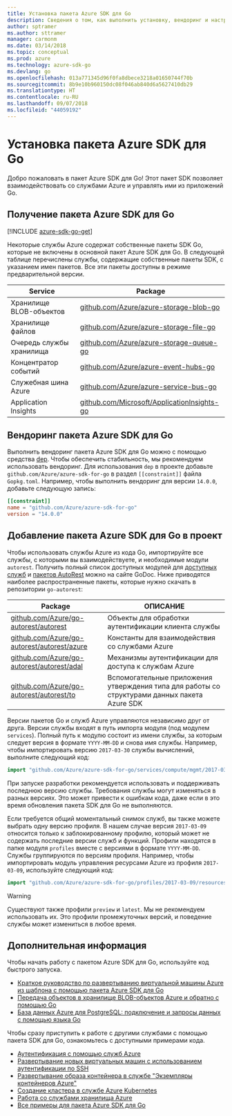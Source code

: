 ```yaml
---
title: Установка пакета Azure SDK для Go
description: Сведения о том, как выполнить установку, вендоринг и настройку пакета Azure SDK для Go.
author: sptramer
ms.author: sttramer
manager: carmonm
ms.date: 03/14/2018
ms.topic: conceptual
ms.prod: azure
ms.technology: azure-sdk-go
ms.devlang: go
ms.openlocfilehash: 013a771345d96f0fa8dbece3218a01650744f70b
ms.sourcegitcommit: 8b9e10b960150dc08f046ab840d6a5627410db29
ms.translationtype: HT
ms.contentlocale: ru-RU
ms.lasthandoff: 09/07/2018
ms.locfileid: "44059192"
---
```

# <a name="install-the-azure-sdk-for-go"></a>Установка пакета Azure SDK для Go

Добро пожаловать в пакет Azure SDK для Go! Этот пакет SDK позволяет взаимодействовать со службами Azure и управлять ими из приложений Go.

## <a name="get-the-azure-sdk-for-go"></a>Получение пакета Azure SDK для Go

[!INCLUDE [azure-sdk-go-get](includes/azure-sdk-go-get.md)]

Некоторые службы Azure содержат собственные пакеты SDK Go, которые не включены в основной пакет Azure SDK для Go. В следующей таблице перечислены службы, содержащие собственные пакеты SDK, с указанием имен пакетов. Все эти пакеты доступны в режиме предварительной версии.

| Service | Package |
|---------|---------|
| Хранилище BLOB-объектов | [github.com/Azure/azure-storage-blob-go](https://github.com/Azure/azure-storage-blob-go) |
| Хранилище файлов | [github.com/Azure/azure-storage-file-go](https://github.com/Azure/azure-storage-file-go) |
| Очередь службы хранилища | [github.com/Azure/azure-storage-queue-go](https://github.com/Azure/azure-storage-queue-go) |
| Концентратор событий | [github.com/Azure/azure-event-hubs-go](https://github.com/Azure/azure-event-hubs-go) |
| Служебная шина Azure | [github.com/Azure/azure-service-bus-go](https://github.com/Azure/azure-service-bus-go) |
| Application Insights | [github.com/Microsoft/ApplicationInsights-go](https://github.com/Microsoft/ApplicationInsights-go) |

## <a name="vendor-the-azure-sdk-for-go"></a>Вендоринг пакета Azure SDK для Go

Выполнить вендоринг пакета Azure SDK для Go можно с помощью средства [dep](https://github.com/golang/dep). Чтобы обеспечить стабильность, мы рекомендуем использовать вендоринг. Для использования `dep` в проекте добавьте `github.com/Azure/azure-sdk-for-go` в раздел `[[constraint]]` файла `Gopkg.toml`. Например, чтобы выполнить вендоринг для версии `14.0.0`, добавьте следующую запись:

```toml
[[constraint]]
name = "github.com/Azure/azure-sdk-for-go"
version = "14.0.0"
```

## <a name="include-the-azure-sdk-for-go-in-your-project"></a>Добавление пакета Azure SDK для Go в проект

Чтобы использовать службы Azure из кода Go, импортируйте все службы, с которыми вы взаимодействуете, и необходимые модули `autorest`.
Получить полный список доступных модулей для [доступных служб](https://godoc.org/github.com/Azure/azure-sdk-for-go) и [пакетов AutoRest](https://godoc.org/github.com/Azure/go-autorest) можно на сайте GoDoc. Ниже приводятся наиболее распространенные пакеты, которые нужно скачать в репозитории `go-autorest`:

| Package | ОПИСАНИЕ |
|---------|-------------|
| [github.com/Azure/go-autorest/autorest][autorest] | Объекты для обработки аутентификации клиента службы |
| [github.com/Azure/go-autorest/autorest/azure][autorest/azure] | Константы для взаимодействия со службами Azure |
| [github.com/Azure/go-autorest/autorest/adal][autorest/adal] | Механизмы аутентификации для доступа к службам Azure |
| [github.com/Azure/go-autorest/autorest/to][autorest/to] | Вспомогательные приложения утверждения типа для работы со структурами данных пакета Azure SDK |

[autorest]: https://godoc.org/github.com/Azure/go-autorest/autorest
[autorest/azure]: https://godoc.org/github.com/Azure/go-autorest/autorest/azure
[autorest/adal]: https://godoc.org/github.com/Azure/go-autorest/autorest/adal
[autorest/to]: https://godoc.org/github.com/Azure/go-autorest/autorest/to

Версии пакетов Go и служб Azure управляются независимо друг от друга. Версии службы входят в путь импорта модуля (под модулем `services`). Полный путь к модулю состоит из имени службы, за которым следует версия в формате `YYYY-MM-DD` и снова имя службы. Например, чтобы импортировать версию `2017-03-30` службы вычислений, выполните следующий код:

```go
import "github.com/Azure/azure-sdk-for-go/services/compute/mgmt/2017-03-30/compute"
```

При запуске разработки рекомендуется использовать и поддерживать последнюю версию службы.
Требования службы могут изменяться в разных версиях. Это может привести к ошибкам кода, даже если в это время обновления пакета SDK для Go не выполняются.

Если требуется общий моментальный снимок служб, вы также можете выбрать одну версию профиля. В нашем случае версия `2017-03-09` относится только к заблокированному профилю, который может не содержать последние версии служб и функций. Профили находятся в папке модуля `profiles` вместе с версиями в формате `YYYY-MM-DD`. Службы группируются по версиям профиля. Например, чтобы импортировать модуль управления ресурсами Azure из профиля `2017-03-09`, используйте следующий код:

```go
import "github.com/Azure/azure-sdk-for-go/profiles/2017-03-09/resources/mgmt/resources"
```

> [!WARNING]
> Существуют также профили `preview` и `latest`. Мы не рекомендуем использовать их. Это профили промежуточных версий, и поведение службы может измениться в любое время.

## <a name="next-steps"></a>Дополнительная информация

Чтобы начать работу с пакетом Azure SDK для Go, используйте код быстрого запуска.

* [Краткое руководство по развертыванию виртуальной машины Azure из шаблона с помощью пакета Azure SDK для Go](azure-sdk-go-qs-vm.md)
* [Передача объектов в хранилище BLOB-объектов Azure и обратно с помощью Go](/azure/storage/blobs/storage-quickstart-blobs-go?toc=%2fgo%2fazure%2ftoc.json)
* [База данных Azure для PostgreSQL: подключение и запросы данных с помощью языка Go](/azure/postgresql/connect-go?toc=%2fgo%2fazure%2ftoc.json)

Чтобы сразу приступить к работе с другими службами с помощью пакета SDK для Go, ознакомьтесь с доступными примерами кода.

* [Аутентификация с помощью служб Azure](https://github.com/Azure-Samples/azure-sdk-for-go-samples/tree/master/iam)
* [Развертывание новых виртуальных машин с использованием аутентификации по SSH](https://github.com/Azure-Samples/azure-sdk-for-go-samples/tree/master/compute)
* [Развертывание образа контейнера в службе "Экземпляры контейнеров Azure"](https://github.com/Azure-Samples/azure-sdk-for-go-samples/tree/master/containerinstance)
* [Создание кластера в службе Azure Kubernetes](https://github.com/Azure-Samples/azure-sdk-for-go-samples/tree/master/containerservice)
* [Работа со службами хранилища Azure](https://github.com/Azure-Samples/azure-sdk-for-go-samples/tree/master/storage)
* [Все примеры для пакета Azure SDK для Go](https://github.com/azure-samples/azure-sdk-for-go-samples)

